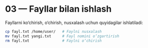 # 03 — Fayllar bilan ishlash

Fayllarni ko‘chirish, o‘chirish, nusxalash uchun quyidagilar ishlatiladi:

```bash
cp fayl.txt /home/user/   # Faylni nusxalash
mv fayl.txt yangi.txt     # Fayl nomini o‘zgartirish
rm fayl.txt               # Faylni o‘chirish